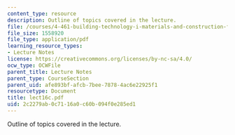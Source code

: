 ```yaml
---
content_type: resource
description: Outline of topics covered in the lecture.
file: /courses/4-461-building-technology-i-materials-and-construction-fall-2004/2c2279ab0c7116a0c60b094f0e285ed1_lect16c.pdf
file_size: 1558920
file_type: application/pdf
learning_resource_types:
- Lecture Notes
license: https://creativecommons.org/licenses/by-nc-sa/4.0/
ocw_type: OCWFile
parent_title: Lecture Notes
parent_type: CourseSection
parent_uid: afe893bf-afcb-7bee-7878-4ac6e22925f1
resourcetype: Document
title: lect16c.pdf
uid: 2c2279ab-0c71-16a0-c60b-094f0e285ed1
---
```

Outline of topics covered in the lecture.